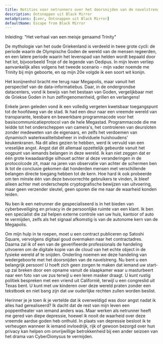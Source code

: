 ```yaml
---
title: Notities voor netrunners over het doorsnijden van de navelstreng van de cloud, deel 1
description: Ontsnappen uit Black Mirror
metaOptions: [Leer, Ontsnappen uit Black Mirror]
defaultName: Escape from Black Mirror
---
```


<RoboAcademyText fWeight="500">
  Inleiding: "Het verhaal van een meisje genaamd Trinity"
</RoboAcademyText>

De mythologie van het oude Griekenland is verdeeld in twee grote cycli: de periode waarin de Olympische Goden de wereld van de mensen regeerden, en een latere periode waarin het levenspad van helden wordt bepaald door het lot, bijvoorbeeld Troje of de legende van Oedipus. In mijn leven verliep aanvankelijk alles volgens het tweede scenario - mijn vader noemde me Trinity bij mijn geboorte, en op mijn 20e volgde ik een soort wit konijn.

<LessonImages imageClasses="mb"  src='escape-from-black-mirror/Olympus_Troy_The_Tales_of_Oedipus.png' alt="Olympus Troy The Tales of Oedipus" />

Het konijnenhol bracht me terug naar Megapolis, maar vanuit het perspectief van de data-informatiebus. Daar, in de ondergrondse datacenters, vond ik bewijs van het bestaan van Goden, vergelijkbaar met de Griekse Goden in hun zelfingenomenheid, grillen en verlangens!

<LessonImages imageClasses="mb"  src='escape-from-black-mirror/Gods-datacenter.png' alt="Gods datacenter" />

Enkele jaren geleden vond ik een volledig vergeten kwetsbaar toegangspunt tot de hoofdweg van de stad. Ik had een deur naar een vreemde wereld van transparante, leesbare en bewerkbare programmacode voor het basiscommunicatieprotocol van de hele Megastad. Programmacode die me leidde tot het onderscheppen van camera's, het controleren van deursloten zonder medeweten van de eigenaars, en zelfs het verdoemen van dynamisch waterkwaliteitsbeheer in individuele huishoudens' keukenkranen. Na dit alles gezien te hebben, werd ik vervuld van een vreselijke angst. Angst dat dit allemaal opzettelijk gebeurde vanuit het oogpunt van iemands belangen in deze wereld. Ik kan niet zeggen dat er één grote kwaadaardige silhouet achter al deze veranderingen in de protocolcode zit, maar na jaren van observatie van achter de schermen ben ik tot de conclusie gekomen dat honderden mensen met verschillende belangen directe toegang hebben tot de kern. Hoe hard ik ook probeerde om ten minste één van deze bevoorrechte gebruikers te vinden, ik bleef alleen achter met onderschepte cryptografische bewijzen van uitvoering, maar geen verzender sleutel, geen sporen die me naar de waarheid konden leiden.

<LessonImages imageClasses="mb"  src='escape-from-black-mirror/hacking.png' alt="Gods hackers stayed in circle" />


Nu ben ik een netrunner die gespecialiseerd is in het bieden van cyberbeveiliging en privacy in de persoonlijke ruimte van een klant. Ik ben een specialist die zal helpen externe controle van uw huis, kantoor of auto te vermijden, zelfs als het signaal afkomstig is van de autonome kern van de Megapolis.


<LessonImages imageClasses="mb"  src='escape-from-black-mirror/Trinnity.png' alt="Trinity in underground datacenter" />

Om mijn hulp in te roepen, moet u een contract publiceren op Satoshi Square, vervolgens digitaal goud overmaken naar het contractadres. Daarna zal ik of een van de geverifieerde professionals de handeling uitvoeren om de digitale kopie van de cloud van het echte object in de fysieke wereld af te snijden. Onderling noemen we deze handeling van wedergeboorte met het doorsnijden van de navelstreng. Nu bent u een belangrijk persoon! U hoeft zich geen zorgen te maken dat iemand uw start-up zal breken door een opname vanuit de slaapkamer waar u masturbeert naar een foto van uw zus terwijl u een leren masker draagt. U kunt rustig politiek bespreken met een vriend uit Californië, terwijl u een congreslid uit Texas bent. U kunt met uw kinderen over deze wereld praten zonder een tekstboek en niet bang zijn dat uw ouderlijke rechten zullen worden beslist.

Herinner je je toen ik je vertelde dat ik overweldigd was door angst nadat ik alles had gerealiseerd? Ik dacht dat de rest van mijn leven een poppentheater van iemand anders was. Maar werken als netrunner heeft me gered van diepe depressie, hoewel ik nooit de waarheid over deze vreemde aardse goden heb onthuld. In plaats van depressie besloot ik te verheugen wanneer ik iemand invloedrijk, rijk of gewoon bezorgd over hun privacy kan helpen om onvrijwillige betrokkenheid bij een ander seizoen van het drama van CyberDionysus te vermijden.